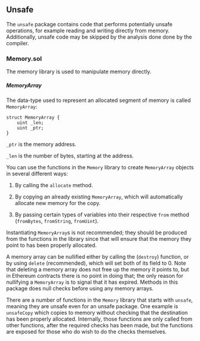 ## Unsafe

The `unsafe` package contains code that performs potentially unsafe operations, for example reading and writing directly from memory. Additionally, unsafe code may be skipped by the analysis done done by the compiler.

### Memory.sol

The memory library is used to manipulate memory directly.

##### MemoryArray

The data-type used to represent an allocated segment of memory is called `MemoryArray`:

```
struct MemoryArray {
    uint _len;
    uint _ptr;
}
```

`_ptr` is the memory address.

`_len` is the number of bytes, starting at the address.

You can use the functions in the `Memory` library to create `MemoryArray` objects in several different ways:

1. By calling the `allocate` method.

2. By copying an already existing `MemoryArray`, which will automatically allocate new memory for the copy.

3. By passing certain types of variables into their respective `from` method (`fromBytes`, `fromString`, `fromUint`).

Instantiating `MemoryArray`s is not recommended; they should be produced from the functions in the library since that will ensure that the memory they point to has been properly allocated.

A memory array can be nullified either by calling the (`destroy`) function, or by using `delete` (recommended), which will set both of its field to 0. Note that deleting a memory array does not free up the memory it points to, but in Ethereum contracts there is no point in doing that; the only reason for nullifying a `MemoryArray` is to signal that it has expired. Methods in this package does null checks before using any memory arrays.

There are a number of functions in the `Memory` library that starts with `unsafe`, meaning they are unsafe even for an unsafe package. One example is `unsafeCopy` which copies to memory without checking that the destination has been properly allocated. Internally, those functions are only called from other functions, after the required checks has been made, but the functions are exposed for those who do wish to do the checks themselves.
